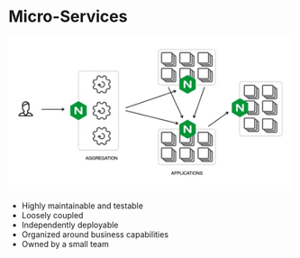 # Micro-Services

[![](/media/micro-services.jpg)](https://www.nginx.com/learn/microservices/)

* Highly maintainable and testable
* Loosely coupled
* Independently deployable
* Organized around business capabilities
* Owned by a small team



